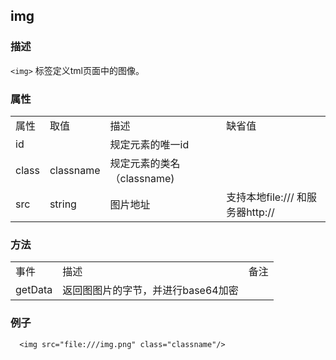 ## img

### 描述

`<img>` 标签定义tml页面中的图像。


### 属性

<table class="table table-bordered table-striped table-condensed">
   <tr>
      <td>属性</td>
      <td>取值</td>
      <td>描述</td>
      <td>缺省值</td>
   </tr>
   <tr>
      <td>id</td>
      <td></td>
      <td>规定元素的唯一id</td>
      <td></td>
   </tr>
   <tr>
      <td>class</td>
      <td>classname</td>
      <td>规定元素的类名（classname)</td>
      <td></td>
   </tr>
   <tr>
      <td>src</td>
      <td>string</td>
      <td>图片地址</td>
      <td>支持本地file:/// 和服务器http://</td>
   </tr>
</table>

### 方法

<table class="table table-bordered table-striped table-condensed">
   <tr>
      <td>事件</td>
      <td>描述</td>
      <td>备注</td>
   </tr>
   <tr>
      <td>getData</td>
      <td>返回图图片的字节，并进行base64加密</td>
      <td></td>
   </tr>
</table>


### 例子

      <img src="file:///img.png" class="classname"/>

